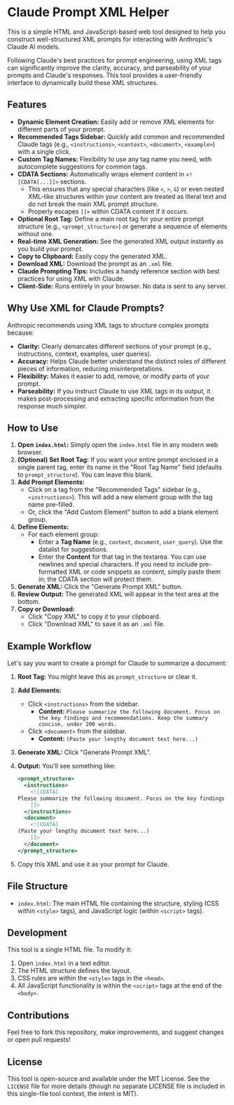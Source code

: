 # Claude Prompt XML Helper

This is a simple HTML and JavaScript-based web tool designed to help you construct well-structured XML prompts for interacting with Anthropic's Claude AI models.

Following Claude's best practices for prompt engineering, using XML tags can significantly improve the clarity, accuracy, and parseability of your prompts and Claude's responses. This tool provides a user-friendly interface to dynamically build these XML structures.

## Features

*   **Dynamic Element Creation:** Easily add or remove XML elements for different parts of your prompt.
*   **Recommended Tags Sidebar:** Quickly add common and recommended Claude tags (e.g., `<instructions>`, `<context>`, `<document>`, `<example>`) with a single click.
*   **Custom Tag Names:** Flexibility to use any tag name you need, with autocomplete suggestions for common tags.
*   **CDATA Sections:** Automatically wraps element content in `<![CDATA[...]]>` sections.
    *   This ensures that any special characters (like `<`, `>`, `&`) or even nested XML-like structures within your content are treated as literal text and do not break the main XML prompt structure.
    *   Properly escapes `]]>` within CDATA content if it occurs.
*   **Optional Root Tag:** Define a main root tag for your entire prompt structure (e.g., `<prompt_structure>`) or generate a sequence of elements without one.
*   **Real-time XML Generation:** See the generated XML output instantly as you build your prompt.
*   **Copy to Clipboard:** Easily copy the generated XML.
*   **Download XML:** Download the prompt as an `.xml` file.
*   **Claude Prompting Tips:** Includes a handy reference section with best practices for using XML with Claude.
*   **Client-Side:** Runs entirely in your browser. No data is sent to any server.

## Why Use XML for Claude Prompts?

Anthropic recommends using XML tags to structure complex prompts because:

*   **Clarity:** Clearly demarcates different sections of your prompt (e.g., instructions, context, examples, user queries).
*   **Accuracy:** Helps Claude better understand the distinct roles of different pieces of information, reducing misinterpretations.
*   **Flexibility:** Makes it easier to add, remove, or modify parts of your prompt.
*   **Parseability:** If you instruct Claude to use XML tags in its output, it makes post-processing and extracting specific information from the response much simpler.

## How to Use

1.  **Open `index.html`:** Simply open the `index.html` file in any modern web browser.
2.  **(Optional) Set Root Tag:** If you want your entire prompt enclosed in a single parent tag, enter its name in the "Root Tag Name" field (defaults to `prompt_structure`). You can leave this blank.
3.  **Add Prompt Elements:**
    *   Click on a tag from the "Recommended Tags" sidebar (e.g., `<instructions>`). This will add a new element group with the tag name pre-filled.
    *   Or, click the "Add Custom Element" button to add a blank element group.
4.  **Define Elements:**
    *   For each element group:
        *   Enter a **Tag Name** (e.g., `context`, `document`, `user_query`). Use the datalist for suggestions.
        *   Enter the **Content** for that tag in the textarea. You can use newlines and special characters. If you need to include pre-formatted XML or code snippets as content, simply paste them in; the CDATA section will protect them.
5.  **Generate XML:** Click the "Generate Prompt XML" button.
6.  **Review Output:** The generated XML will appear in the text area at the bottom.
7.  **Copy or Download:**
    *   Click "Copy XML" to copy it to your clipboard.
    *   Click "Download XML" to save it as an `.xml` file.

## Example Workflow

Let's say you want to create a prompt for Claude to summarize a document:

1.  **Root Tag:** You might leave this as `prompt_structure` or clear it.
2.  **Add Elements:**
    *   Click `<instructions>` from the sidebar.
        *   **Content:** `Please summarize the following document. Focus on the key findings and recommendations. Keep the summary concise, under 200 words.`
    *   Click `<document>` from the sidebar.
        *   **Content:** `(Paste your lengthy document text here...)`
3.  **Generate XML:** Click "Generate Prompt XML".
4.  **Output:** You'll see something like:

    ```xml
    <prompt_structure>
      <instructions>
        <![CDATA[
    Please summarize the following document. Focus on the key findings and recommendations. Keep the summary concise, under 200 words.
        ]]>
      </instructions>
      <document>
        <![CDATA[
    (Paste your lengthy document text here...)
        ]]>
      </document>
    </prompt_structure>
    ```

5.  Copy this XML and use it as your prompt for Claude.

## File Structure

*   `index.html`: The main HTML file containing the structure, styling (CSS within `<style>` tags), and JavaScript logic (within `<script>` tags).

## Development

This tool is a single HTML file. To modify it:

1.  Open `index.html` in a text editor.
2.  The HTML structure defines the layout.
3.  CSS rules are within the `<style>` tags in the `<head>`.
4.  All JavaScript functionality is within the `<script>` tags at the end of the `<body>`.

## Contributions

Feel free to fork this repository, make improvements, and suggest changes or open pull requests!

## License

This tool is open-source and available under the MIT License. See the `LICENSE` file for more details (though no separate LICENSE file is included in this single-file tool context, the intent is MIT).
